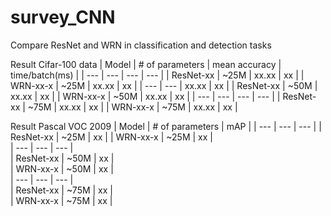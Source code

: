 # survey_CNN
Compare ResNet and WRN in classification and detection tasks

Result Cifar-100 data
| Model     | # of parameters | mean accuracy | time/batch(ms) |
| ---       |         ---     |     ---     |     ---        |
| ResNet-xx |        ~25M     |     xx.xx     |      xx        |
| WRN-xx-x  |        ~25M     |     xx.xx     |      xx        |
| ---       |         ---     |     xx.xx     |      xx        |
| ResNet-xx |        ~50M     |     xx.xx     |      xx        |
| WRN-xx-x  |        ~50M     |     xx.xx     |      xx        |
| ---       |         ---     |    ---    |      ---        |
| ResNet-xx |        ~75M     |     xx.xx     |      xx        |
| WRN-xx-x  |        ~75M     |     xx.xx     |      xx        |

Result Pascal VOC 2009 
| Model     | # of parameters |      mAP       |
| ---       |         ---     |     ---         |
| ResNet-xx |        ~25M     |     xx         |
| WRN-xx-x  |        ~25M     |     xx         |  
| ---       |         ---     |     ---         |  
| ResNet-xx |        ~50M     |     xx         |  
| WRN-xx-x  |        ~50M     |     xx         |  
| ---       |         ---     |     ---         |     
| ResNet-xx |        ~75M     |     xx         |     
| WRN-xx-x  |        ~75M     |     xx         |     


